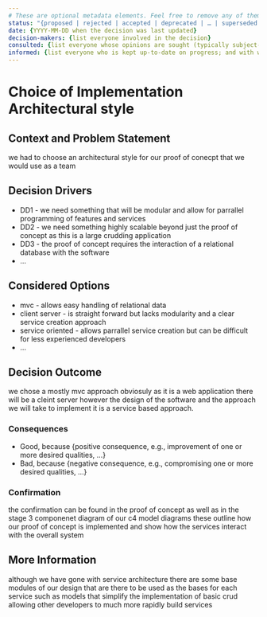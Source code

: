 ```yaml
---
# These are optional metadata elements. Feel free to remove any of them.
status: "{proposed | rejected | accepted | deprecated | … | superseded by ADR-0123"
date: {YYYY-MM-DD when the decision was last updated}
decision-makers: {list everyone involved in the decision}
consulted: {list everyone whose opinions are sought (typically subject-matter experts); and with whom there is a two-way communication}
informed: {list everyone who is kept up-to-date on progress; and with whom there is a one-way communication}
---
```


# Choice of Implementation Architectural style

## Context and Problem Statement

we had to choose an architectural style for our proof of conecpt that we would use as a team 

<!-- This is an optional element. Feel free to remove. -->
## Decision Drivers

* DD1 - we need something that will be modular and allow for parrallel programming of features and services
* DD2 - we need something highly scalable beyond just the proof of concept as this is a large crudding application
* DD3 - the proof of concept requires the interaction of a relational database with the software
* … <!-- numbers of drivers can vary -->

## Considered Options

* mvc - allows easy handling of relational data 
* client server - is straight forward but lacks modularity and a clear service creation approach
* service oriented - allows parrallel service creation but can be difficult for less experienced developers
* … <!-- numbers of options can vary -->

## Decision Outcome

we chose a mostly mvc approach obviosuly as it is a web application there will be a cleint server however the design of the software and the approach we will take to implement it is a service based approach.

<!-- This is an optional element. Feel free to remove. -->
### Consequences

* Good, because {positive consequence, e.g., improvement of one or more desired qualities, …}
* Bad, because {negative consequence, e.g., compromising one or more desired qualities, …}

### Confirmation

the confirmation can be found in the proof of concept as well as in the stage 3 componenet diagram of our c4 model diagrams these outline how our proof of concept is implemented and show how the services interact with the overall system

## More Information

although we have gone with service architecture there are some base modules of our design that are there to be used as the bases for each service such as models that simplify the implementation of basic crud allowing other developers to much more rapidly build services

